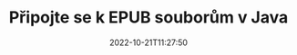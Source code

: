 ---
############################# Static ############################
layout: "auto-gen-merger"
date: 2022-10-21T11:27:50
draft: false
otherformats: html mht mhtml odp ods odt one otp ott pdf pps ppsx ppt pptx rtf tex

############################# Head ############################
head_title: "Připojte se k EPUB souborům prostřednictvím rozhraní Java & J2SE Documents Merger API"
head_description: "Spojte více EPUB souborů v Javě pomocí API pro slučování dokumentů se všemi daty, stylem a formátováním jako zdrojovými dokumenty."

############################# Header ############################
title: "Připojte se k EPUB souborům v Java"
description: "Připojte se k EPUB pomocí několika řádků kódu Java."
bg_image: "https://cms.admin.containerize.com/templates/aspose/App_Themes/V3/images/bg/header1.png"
bg_overlay: false
button:
    enable: true
    icon: "fas fa-arrow-down"
    label: "Stáhněte si zkušební verzi zdarma"
    link: "https://downloads.groupdocs.com/merger/java"

############################# SubMenu ############################
submenu:
    enable: true

    left:
        img_alt: "GroupDocs.Merger for Java"
        image: "https://cms.admin.containerize.com/templates/groupdocs/images/product-logos/90x90-noborder/groupdocs-merger-java.png"
        product: "GroupDocs.Merger"
        platform: "Java"

    middle:
        button:

            # button loop
            - link: "https://apireference.groupdocs.com/merger/java"
              text: "Reference API"

            # button loop
            - link: "https://github.com/groupdocs-merger"
              text: "Příklady kódu"

            # button loop
            - link: "https://products.groupdocs.app/merger/family"
              text: "Živá ukázka"

            # button loop
            - link: "https://purchase.groupdocs.com/pricing/merger/java"
              text: "Ceny"

    right:
        link_download: "https://downloads.groupdocs.com/merger"
        link_learn: "https://docs.groupdocs.com/merger/java"
        link_buy: "https://purchase.groupdocs.com"

############################# About ############################
about:
    enable: true
    title: "O GroupDocs.Merger for Java API"
    content: |
        [GroupDocs.Merger for Java](/cs/merger/java/) poskytuje pohodlné řešení pro spojení více PDF, Microsoft Office (Word, Excel, PowerPoint, OneNote), OpenDocument, HTML, obrázků a mnoho dalších dokumentů do jednoho souboru v aplikacích Java. GroupDocs.Merger vám ušetří spoustu námahy, protože se můžete připojit k EPUB dokumentům – není třeba instalovat žádný software třetích stran, desktopové aplikace nebo pluginy. Nyní je zbytečné ztrácet čas a spojovat soubory ručně! Posláním GroupDocs je poskytovat nejlepší kvalitu a zjednodušit pracovní postupy zpracování dokumentů.
        
        GroupDocs.Merger API je správnou volbou pro podniková řešení, která vyžadují funkce pro spojování souborů. Tato rozhraní API jsou dobře podporována na všech hlavních operačních systémech a platformách včetně J2SE 7.0 (1.7), J2SE 8.0 (1.8), Java 10.

############################# Steps ############################
steps:
    enable: true
    title_left: "Spojit více souborů EPUB ve službě Java"
    content_left: |
        [GroupDocs.Merger for Java](/cs/merger/java/) usnadňuje vývojářům jazyka Java spojení více souborů EPUB provedením několika snadných kroků.
        
        * Vytvořte instanci **Merger** a předejte cestu ke zdrojovému dokumentu jako parametr konstruktoru.
        * Zavolejte **Join** třídy **Merger** a předejte druhou cestu ke zdrojovému dokumentu.
        * Chcete-li sloučený dokument uložit, zavolejte **Uložit** třídy **Merger**.

    title_right: "Požadavky na systém"
    content_right: |
        Rozhraní API GroupDocs.Merger for Java jsou podporována na všech hlavních platformách a operačních systémech. Před spuštěním níže uvedeného kódu se prosím ujistěte, že máte na svém systému nainstalovány následující předpoklady.

        * Operační systémy: Microsoft Windows, Linux, MacOS
        * Vývojová prostředí: NetBeans, IntelliJ IDEA, Eclipse
        * Rámce: J2SE 7.0 (1.7), J2SE 8.0 (1.8), Java 10
        * Stáhněte si nejnovější verzi GroupDocs.Merger for Java z [Maven](https://repository.groupdocs.com/webapp/#/artifacts/browse/tree/General/repo/com/groupdocs/groupdocs-merger)
         
    code: |
     {{% merger/additional-styles %}}
     {{< merger/code-merger title="Jak připojit soubory EPUB pomocí ukázkového kódu Java">}}

        ```java    
        // Připojte se k EPUB souborům pomocí GroupDocs.Merger for Java API
        // Okamžité sloučení se vstupním dokumentem EPUB
        Merger merger = new Merger("input_1.epub");

        // Zavolejte metodu spojení instance třídy Merger a předejte druhou cestu ke zdrojovému dokumentu
        merger.join("input_2.epub");
    
        // Zavolejte metodu uložení instance třídy Merger pro uložení sloučeného dokumentu
        merger.save("merged-file.epub"); 
        ```
     {{< /merger/code-merger >}}

############################# Demos ############################
demos:
    enable: true
    title: "Živé ukázky – online aplikace pro připojení dokumentů"
    content: |
       Připojte se k více než jednomu EPUB souborům právě teď na webu [GroupDocs.Merger Live Demos](https://products.groupdocs.app/merger/epub).
       Živé demo má následující výhody.
        
############################# About Formats ############################
about_formats:
    enable: true

############################# More Formats ############################
more_formats:
    enable: true
    title: "Spojení jiných formátů dokumentů"
    content: |
        API pro slučování dokumentů Java pro formáty souborů a obrázky. Spojte některé z oblíbených formátů dokumentů, jak je uvedeno níže.

############################# Back to top ###############################
back_to_top:
    enable: true
---